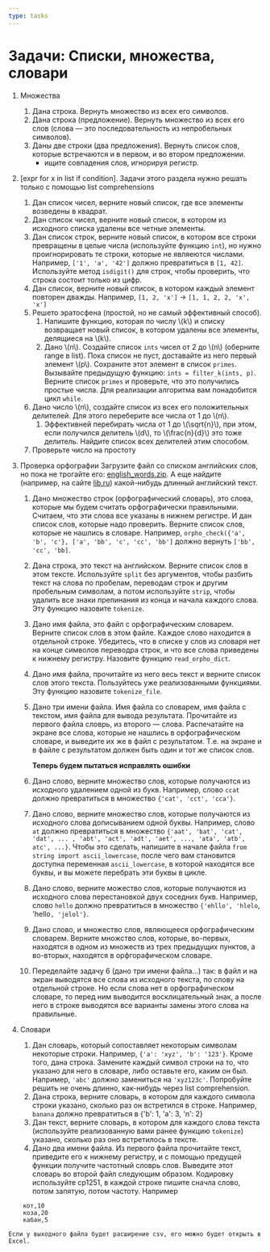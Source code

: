 ```yaml
---
type: tasks
---
```

# Задачи: Списки, множества, словари

1. Множества
    1. Дана строка. Вернуть множество из всех его символов.
    1. Дана строка (предложение). Вернуть множество из всех его слов (слова — это последовательность из непробельных символов).
    1. Даны две строки (два предложения). Вернуть список слов, которые встречаются и в первом, и во втором предложении.
        * ищите совпадения слов, игнорируя регистр.
1. \[expr for x in list if condition\].
    Задачи этого раздела нужно решать только с помощью list comprehensions
    1. Дан список чисел, верните новый список, где все элементы возведены в квадрат.
    1. Дан список чисел, верните новый список, в котором из исходного списка удалены все четные элементы.
    1. Дан список строк, верните новый список, в котором все строки превращены в целые числа (используйте функцию `int`), но нужно проигнорировать те строки, которые не являеются числами. Например, `['1', 'a', '42']` должно превратиться в `[1, 42]`. Используйте метод `isdigit()` для строк, чтобы проверить, что строка состоит только из цифр.
    1. Дан список, верните новый список, в котором каждый элемент повторен дважды. Например, `[1, 2, 'x']` -> `[1, 1, 2, 2, 'x', 'x']`
    1. Решето эратосфена (простой, но не самый эффективный способ).
        1. Напишите функцию, которая по числу \\(k\\) и списку возвращает новый список, в котором удалены все элементы, делящиеся на \\(k\\).
        1. Дано \\(n\\). Создайте список `ints` чисел от 2 до \\(n\\) (оберните range в list). Пока список не пуст, доставайте из него первый элемент \\(p\\). Сохраните этот элемент в список `primes`. Вызывайте предыдущую функцию: `ints = filter_k(ints, p)`. Верните список `primes` и проверьте, что это получились простые числа. Для реализации алгоритма вам понадобится цикл `while`.
    1. Дано число \\(n\\), создайте список из всех его положительных делителей. Для этого переберите все числа от 1 до \\(n\\).
         1. Эффективней перебирать числа от 1 до \\(\\sqrt{n}\\), при этом, если получился делитель \\(d\\), то \\(\\frac{n}{d}\\) это тоже делитель. Найдите список всех делителей этим способом.
    1. Проверьте число на простоту
1. Проверка орфографии
    Загрузите файл со списком английских слов, но пока не трогайте его: [english_words.zip](https://github.com/dwyl/english-words/blob/master/words_alpha.zip?raw=true). А еще найдите (например, на сайте [lib.ru](http://lib.ru)) какой-нибудь длинный английский текст.
    1. Дано множество строк (орфографический словарь), это слова, которые мы будем считать орфографически правильными. Считаем, что эти слова все указаны в нижнем регистре. И дан список слов, которые надо проверить. Верните список слов, которые не нашлись в словаре. Например, `orpho_check({'a', 'b', 'c'}, ['a', 'bb', 'c', 'cc', 'bb']` должно вернуть `['bb', 'cc', 'bb]`.
    1. Дана строка, это текст на английском. Верните список слов в этом тексте. Используйте `split` без аргументов, чтобы разбить текст на слова по пробелам, переводам строк и другим пробельным символам, а потом используйте `strip`, чтобы удалить все знаки препинания из конца и начала каждого слова. Эту функцию назовите `tokenize`.
    1. Дано имя файла, это файл с орфографическим словарем. Верните список слов в этом файле. Каждое слово находится в отдельной строке. Убедитесь, что в списке у слов из словаря нет на конце символов переводра строк, и что все слова приведены к нижнему регистру. Назовите функцию `read_orpho_dict`.
    1. Дано имя файла, прочитайте из него весь текст и верните список слов этого текста. Пользуйтесь уже реализованными функциями. Эту функцию назовите `tokenize_file`.
    1. Дано три имени файла. Имя файла со словарем, имя файла с текстом, имя файла для вывода результата. Прочитайте из первого файла словрь, из второго — слова. Распечатайте на экране все слова, которые не нашлись в орфографическом словаре, и выведите их же в файл с результатом. Т.е. на экране и в файле с результатом должен быть один и тот же список слов.

        **Теперь будем пытаться исправлять ошибки**
    1. Дано слово, верните множество слов, которые получаются из исходного удалением одной из букв. Например, слово `ccat` должно превратиться в множество `{'cat', 'cct', 'cca'}`.
    1. Дано слово, верните множество слов, которые получаются из исходного слова дописыванием одной буквы. Например, слово `at` должно превратиться в множество `{'aat', 'bat', 'cat', 'dat', ... , 'abt', 'act', 'adt', 'aet', ..., 'ata', 'atb', atc', ...}`. Чтобы это сделать, напишите в начале файла `from string import ascii_lowercase`, после чего вам становится доступна переменная `ascii_lowercase`, в которой находятся все буквы, и вы можете перебрать эти буквы в цикле.
    1. Дано слово, верните можество слов, которые получаются из исходного слова перестановкой двух соседних букв. Например, слово `hello` должно превратиться в множество `{'ehllo', 'hlelo`, 'hello`, 'jelol'}`.
    1. Дано слово, и множество слов, являющееся орфографическим словарем. Верните множство слов, которые, во-первых, находятся в одном из множеств из трех предыдущих пунктов, а во-вторых, находятся в орфгорафическом словаре.
    1. Переделайте задачу 6 (дано три имени файла...) так: в файл и на экран выводятся все слова из исходного текста, по слову на отдельной строке. Но если слова нет в орфографическом словаре, то перед ним выводится восклицательный знак, а после него в строке выводятся все варианты замены этого слова на правильные.
 
 
1. Словари
    1. Дан словарь, который сопоставляет некоторым символам некоторые строки. Например, `{'a': 'xyz', 'b': '123'}`. Кроме того, дана строка. Замените каждый символ строки на то, что указано для него в словаре, либо оставьте его, каким он был. Например, `'abc'` должно замениться на `'xyz123c'`. Попробуйте решить не очень длинно, как-нибудь через list comprehension.
    1. Дана строка, верните словарь, в котором для каждого символа строки указано, сколько раз он встретился в строке. Например, `banana` должно превратиться в {'b': 1, 'a': 3, 'n': 2}
    1. Дан текст, верните словарь, в котором для каждого слова текста (используйте реализованную вами ранее функцию `tokenize`) указано, сколько раз оно встретилось в тексте.
    1. Дано два имени файла. Из первого файла прочитайте текст, приведите его к нижнему регистру, и с помощью предущей функции получите частотный словрь слов. Выведите этот словарь во второй файл следующим образом. Кодировку используйте cp1251, в каждой строке пишите сначла слово, потом запятую, потом частоту. Например
```
    кот,10
    коза,20
    кабан,5
```

    Если у выходного файла будет расширение csv, его можно будет открыть в Excel.
